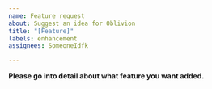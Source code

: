 ```yaml
---
name: Feature request
about: Suggest an idea for Oblivion
title: "[Feature]"
labels: enhancement
assignees: SomeoneIdfk

---
```


**Please go into detail about what feature you want added.**

